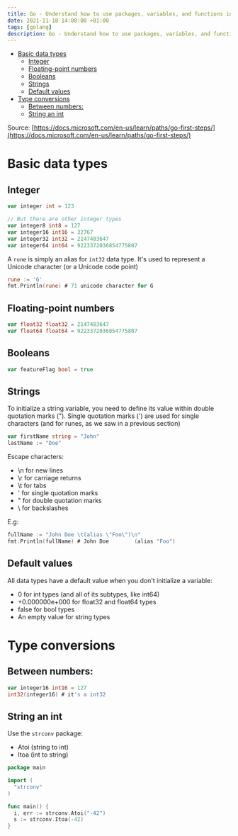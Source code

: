 ```yaml
---
title: Go - Understand how to use packages, variables, and functions in Go (I) - Basic data types
date: 2021-11-18 14:00:00 +01:00
tags: [golang]
description: Go - Understand how to use packages, variables, and functions in Go (I) - Basic data types
---
```


- [Basic data types](#basic-data-types)
  - [Integer](#integer)
  - [Floating-point numbers](#floating-point-numbers)
  - [Booleans](#booleans)
  - [Strings](#strings)
  - [Default values](#default-values)
- [Type conversions](#type-conversions)
  - [Between numbers:](#between-numbers)
  - [String an int](#string-an-int)

Source: [https://docs.microsoft.com/en-us/learn/paths/go-first-steps/](https://docs.microsoft.com/en-us/learn/paths/go-first-steps/)

# Basic data types

## Integer

```go
var integer int = 123

// But there are other integer types
var integer8 int8 = 127
var integer16 int16 = 32767
var integer32 int32 = 2147483647
var integer64 int64 = 9223372036854775807
```

A `rune` is simply an alias for `int32` data type. It's used to represent a Unicode character (or a Unicode code point)

```go
rune := 'G'
fmt.Println(rune) # 71 unicode character for G
```

## Floating-point numbers

```go
var float32 float32 = 2147483647
var float64 float64 = 9223372036854775807
```

## Booleans

```go
var featureFlag bool = true
```

## Strings

To initialize a string variable, you need to define its value within double quotation marks ("). Single quotation marks (') are used for single characters (and for runes, as we saw in a previous section)

```go
var firstName string = "John"
lastName := "Doe"
```

Escape characters:
- \n for new lines
- \r for carriage returns
- \t for tabs
- \' for single quotation marks
- \" for double quotation marks
- \\ for backslashes


E.g:
```go
fullName := "John Doe \t(alias \"Foo\")\n"
fmt.Println(fullName) # John Doe        (alias "Foo")
```

## Default values

All data types have a default value when you don't initialize a variable:

- 0 for int types (and all of its subtypes, like int64)
- +0.000000e+000 for float32 and float64 types
- false for bool types
- An empty value for string types

# Type conversions

## Between numbers:

```go
var integer16 int16 = 127
int32(integer16) # it's a int32
```

## String an int
Use the `strconv` package:
- Atoi (string to int)
- Itoa (int to string)

```go
package main

import (
  "strconv"
)

func main() {
  i, err := strconv.Atoi("-42")
  s := strconv.Itoa(-42)
}
```
